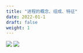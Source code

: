 ```yaml
---
title: "进程的概念、组成、特征"
date: 2022-01-1
draft: false
weight: 1
---
```



![][img1]
![][img1_]






[img1]:../.././imgs/operating_system/2/微信截图_20220402135158.png
[img1_]:../../../imgs/operating_system/2/微信截图_20220402135158.png


